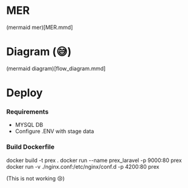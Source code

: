# MER
(mermaid mer)[MER.mmd]

# Diagram (😅)
(mermaid diagram)[flow_diagram.mmd]


# Deploy 

### Requirements
- MYSQL DB 
- Configure .ENV with stage data

### Build Dockerfile
docker build -t prex .
docker run --name prex_laravel -p 9000:80 prex
docker run -v ./nginx.conf:/etc/nginx/conf.d -p 4200:80 prex 

(This is not working 😢)

